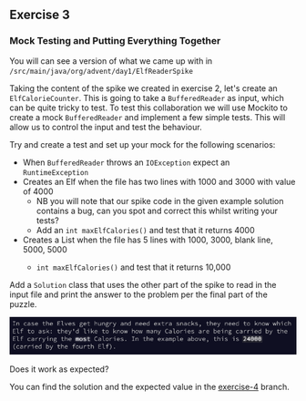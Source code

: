 ## Exercise 3
### Mock Testing and Putting Everything Together

You will can see a version of what we came up with in `/src/main/java/org/advent/day1/ElfReaderSpike`

Taking the content of the spike we created in exercise 2, let's create an `ElfCalorieCounter`.
This is going to take a `BufferedReader` as input, which can be quite tricky to test.
To test this collaboration we will use Mockito to create a mock `BufferedReader` and implement a few simple tests.
This will allow us to control the input and test the behaviour.

Try and create a test and set up your mock for the following scenarios:
* When `BufferedReader` throws an `IOException` expect an `RuntimeException`
* Creates an Elf when the file has two lines with 1000 and 3000 with value of 4000
   * NB you will note that our spike code in the given example solution contains a bug, can you spot and correct this whilst writing your tests? 
   * Add an `int maxElfCalories()` and test that it returns 4000
* Creates a List<Elf> when the file has 5 lines with 1000, 3000, blank line, 5000, 5000
   * `int maxElfCalories()` and test that it returns 10,000

Add a `Solution` class that uses the other part of the spike to read in the input file and print the answer to the problem per the final part of the puzzle.

![Puzzle requirement](/assets/requirements3.png)

Does it work as expected?

You can find the solution and the expected value in the [exercise-4](https://github.com/rocketstack-matt/advent-of-tdd/tree/exercise-4-refactor) branch.